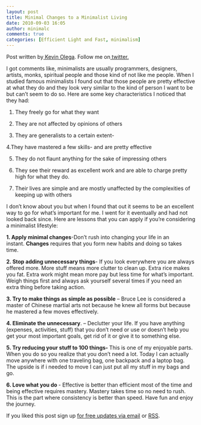 ```yaml
---
layout: post
title: Minimal Changes to a Minimalist Living
date: 2010-09-03 16:05
author: minimalc
comments: true
categories: [Efficient Light and Fast, minimalism]
---
```


Post written by<a href="http://minimalchanges.com/about"> Kevin Olega</a>. Follow me on<a href="http://twitter.com/kevinolega"> twitter.</a>

I got comments like, minimalists are usually programmers, designers, artists, monks, spiritual people and those kind of not like me people. When I studied famous minimalists I found out that those people are pretty effective at what they do and they look very similar to the kind of person I want to be but can’t seem to do so.
Here are some key characteristics I noticed that they had:

1. They freely go for what they want

2. They are not affected by opinions of others

3. They are generalists to a certain extent-

4.They have mastered a few skills- and are pretty effective

5. They do not flaunt anything for the sake of impressing others

6. They see their reward as excellent work and are able to charge pretty high for what they do.

7. Their lives are simple and are mostly unaffected by the complexities of keeping up with others

I don’t know about you but when I found that out it seems to be an excellent way to go for what’s important for me. I went for it eventually and had not looked back since.
Here are lessons that you can apply if you’re considering a minimalist lifestyle:

<strong>1. Apply <strong>minimal</strong> <strong>changes</strong></strong>-Don’t rush into changing your life in an instant. <strong>Changes</strong> requires that you form new habits and doing so takes time.

<strong>2. Stop adding unnecessary things</strong>- If you look everywhere you are always offered more. More stuff means more clutter to clean up. Extra rice makes you fat. Extra work might mean more pay but less time for what’s important. Weigh things first and always ask yourself several times if you need an extra thing before taking action.

<strong>3. Try to make things as simple as possible</strong> – Bruce Lee is considered a master of Chinese martial arts not because he knew all forms but because he mastered a few moves effectively.

<strong>4. Eliminate the unnecessary</strong>. – Declutter your life. If you have anything (expenses, activities, stuff) that you don’t need or use or doesn’t help you get your most important goals, get rid of it or give it to something else.

<strong>5. Try reducing your stuff to 100 things- </strong>This is one of my enjoyable parts. When you do so you realize that you don’t need a lot. Today I can actually move anywhere with one traveling bag, one backpack and a laptop bag. The upside is if i needed to move I can just put all my stuff in my bags and go.

<strong>6. Love what you do </strong>- Effective is better than efficient most of the time and being effective requires mastery. Mastery takes time so no need to rush. This is the part where consistency is better than speed. Have fun and enjoy the journey.

If you liked this post sign up <a href="http://feedburner.google.com/fb/a/mailverify?uri=Minimalchangescom">for free updates via email</a> or <a href="http://feeds.feedburner.com/minimalchangescom">RSS</a>.
